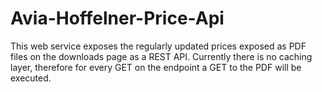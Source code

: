 # Avia-Hoffelner-Price-Api
This web service exposes the regularly updated prices exposed as PDF files on the downloads page as a REST API.
Currently there is no caching layer, therefore for every GET on the endpoint a GET to the PDF will be executed.
